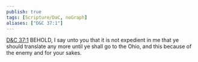 ```yaml
---
publish: true
tags: [Scripture/DaC, noGraph]
aliases: ["D&C 37:1"]
---
```

[D&C 37:1](https://churchofjesuschrist.org/study/scriptures/dc-testament/dc/37?lang=eng&id=p1#p1) BEHOLD, I say unto you that it is not expedient in me that ye should translate any more until ye shall go to the Ohio, and this because of the enemy and for your sakes.
